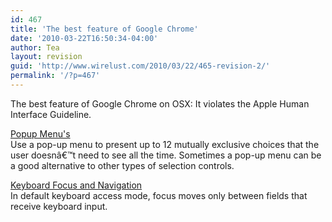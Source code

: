 ```yaml
---
id: 467
title: 'The best feature of Google Chrome'
date: '2010-03-22T16:50:34-04:00'
author: Tea
layout: revision
guid: 'http://www.wirelust.com/2010/03/22/465-revision-2/'
permalink: '/?p=467'
---
```


The best feature of Google Chrome on OSX: It violates the Apple Human Interface Guideline.

[Popup Menu's](http://developer.apple.com/Mac/library/documentation/UserExperience/Conceptual/AppleHIGuidelines/XHIGControls/XHIGControls.html#//apple_ref/doc/uid/TP30000359-TPXREF132)  
Use a pop-up menu to present up to 12 mutually exclusive choices that the user doesnâ€™t need to see all the time. Sometimes a pop-up menu can be a good alternative to other types of selection controls.

[Keyboard Focus and Navigation](http://developer.apple.com/Mac/library/documentation/UserExperience/Conceptual/AppleHIGuidelines/XHIGUserInput/XHIGUserInput.html#//apple_ref/doc/uid/TP30000361-DontLinkElementID_1550)  
In default keyboard access mode, focus moves only between fields that receive keyboard input.